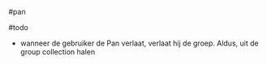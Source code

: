 #pan

#todo
- wanneer de gebruiker de Pan verlaat, verlaat hij de groep. Aldus, uit de group collection halen 